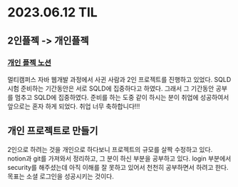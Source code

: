 # 2023.06.12 TIL #
## 2인플젝 -> 개인플젝 
### [개인 플젝 노션](https://www.notion.so/ssp04041/Study-With-Us-f25eb491b0dd4f20a33a409b5ce27d4e?pvs=4)  <br>
멀티캠퍼스 자바 웹개발 과정에서 사귄 사람과 2인 프로젝트를 진행하고 있었다. SQLD 시험 준비하는 기간동안은 서로 SQLD에 집중하다고 하였다. 그래서 그 기간동안 공부를 멈추고 SQLD에 집중하였다. 준비를 하는 도중 같이 하시는 분이 취업에 성공하여서 앞으로는 혼자 하게 되었다. 취업 너무 축하합니다!!! 

## 개인 프로젝트로 만들기
2인으로 하려는 것을 개인으로 하다보니 프로젝트의 규모를 살짝 수정하고 있다. <br>
notion과 git를 가져와서 정리하고, 그 분이 하신 부분을 공부하고 있다. login 부분에서 security를 해주셨는데 아직 이해를 잘 못하고 있어서 천천히 공부하면서 하려고 한다.
목표는 소셜 로그인을 성공시키는 것이다.
